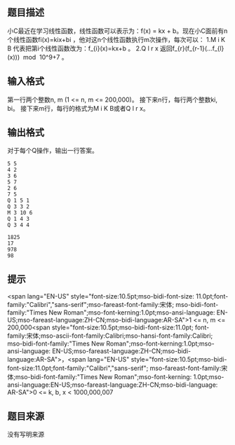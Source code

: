 


## 题目描述
小C最近在学习线性函数，线性函数可以表示为：f(x) = kx + b。现在小C面前有n个线性函数fi(x)=kix+bi ，他对这n个线性函数执行m次操作，每次可以：
1.M i K B 代表把第i个线性函数改为：f_{i}(x)=kx+b 。
2.Q l r x 返回f_{r}(f_{r-1}(...f_{l}(x)))  mod  10^9+7 。
## 输入格式
第一行两个整数n, m (1 <= n, m <= 200,000)。
接下来n行，每行两个整数ki, bi。
接下来m行，每行的格式为M i K B或者Q l r x。
## 输出格式
对于每个Q操作，输出一行答案。

```input1
5 5
4 2
3 6
5 7
2 6
7 5
Q 1 5 1
Q 3 3 2
M 3 10 6
Q 1 4 3
Q 3 4 4

```

```output1
1825
17
978
98
```

## 提示
<span lang="EN-US" style="font-size:10.5pt;mso-bidi-font-size:
11.0pt;font-family:"Calibri","sans-serif";mso-fareast-font-family:宋体;
mso-bidi-font-family:"Times New Roman";mso-font-kerning:1.0pt;mso-ansi-language:
EN-US;mso-fareast-language:ZH-CN;mso-bidi-language:AR-SA">1 <= n, m <= 200,000<span style="font-size:10.5pt;mso-bidi-font-size:11.0pt;
font-family:宋体;mso-ascii-font-family:Calibri;mso-hansi-font-family:Calibri;
mso-bidi-font-family:"Times New Roman";mso-font-kerning:1.0pt;mso-ansi-language:
EN-US;mso-fareast-language:ZH-CN;mso-bidi-language:AR-SA">，<span lang="EN-US" style="font-size:10.5pt;mso-bidi-font-size:11.0pt;font-family:"Calibri","sans-serif";
mso-fareast-font-family:宋体;mso-bidi-font-family:"Times New Roman";mso-font-kerning:
1.0pt;mso-ansi-language:EN-US;mso-fareast-language:ZH-CN;mso-bidi-language:
AR-SA">0 <= k, b, x < 1000,000,007
## 题目来源
没有写明来源


